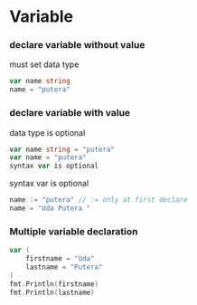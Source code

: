# Variable

### declare variable without value

must set data type

```go
var name string
name = "putera"
```

### declare variable with value

data type is optional

```go
var name string = "putera"
var name = "putera"
syntax var is optional
```

syntax var is optional

```go
name := "putera" // := only at first declare
name = "Uda Putera "
```

### Multiple variable declaration

```go
var (
    firstname = "Uda"
    lastname = "Putera"
)
fmt.Println(firstname)
fmt.Println(lastname)
```
